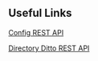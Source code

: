 ## Useful Links
[Config REST API](https://config.s3i.vswf.dev/apidoc/)

[Directory Ditto REST API](https://dir.s3i.vswf.dev/apidoc/)
